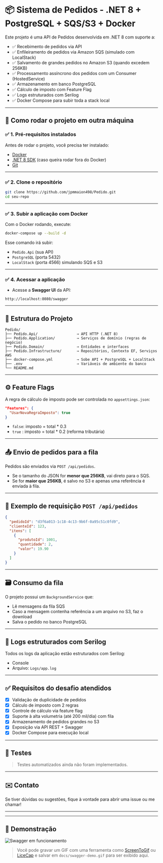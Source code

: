 ﻿# 📦 Sistema de Pedidos - .NET 8 + PostgreSQL + SQS/S3 + Docker

Este projeto é uma API de Pedidos desenvolvida em .NET 8 com suporte a:

- ✅ Recebimento de pedidos via API
- ✅ Enfileiramento de pedidos via Amazon SQS (simulado com LocalStack)
- ✅ Salvamento de grandes pedidos no Amazon S3 (quando excedem 256KB)
- ✅ Processamento assíncrono dos pedidos com um Consumer (HostedService)
- ✅ Armazenamento em banco PostgreSQL
- ✅ Cálculo de imposto com Feature Flag
- ✅ Logs estruturados com Serilog
- ✅ Docker Compose para subir toda a stack local

---

## 🚀 Como rodar o projeto em outra máquina

### ✅ 1. Pré-requisitos instalados

Antes de rodar o projeto, você precisa ter instalado:

- [Docker](https://www.docker.com/products/docker-desktop/)
- [.NET 8 SDK](https://dotnet.microsoft.com/en-us/download/dotnet/8.0) (caso queira rodar fora do Docker)
- [Git](https://git-scm.com/)

---

### ✅ 2. Clone o repositório

```bash
git clone https://github.com/jpmmaion498/Pedido.git
cd seu-repo
```

---

### ✅ 3. Subir a aplicação com Docker

Com o Docker rodando, execute:

```bash
docker-compose up --build -d
```

Esse comando irá subir:

- `Pedido.Api` (sua API)
- `PostgreSQL` (porta 5432)
- `LocalStack` (porta 4566) simulando SQS e S3

---

### ✅ 4. Acessar a aplicação

- Acesse a **Swagger UI** da API:

```
http://localhost:8080/swagger
```

---

## 📂 Estrutura do Projeto

```
Pedido/
├── Pedido.Api/                  → API HTTP (.NET 8)
├── Pedido.Application/          → Serviços de domínio (regras de negócio)
├── Pedido.Domain/               → Entidades e interfaces
├── Pedido.Infrastructure/       → Repositórios, Contexto EF, Serviços AWS
├── docker-compose.yml           → Sobe API + PostgreSQL + LocalStack
├── .env                         → Variáveis de ambiente do banco
└── README.md
```

---

## ⚙️ Feature Flags

A regra de cálculo de imposto pode ser controlada no `appsettings.json`:

```json
"Features": {
  "UsarNovaRegraImposto": true
}
```

- `false`: imposto = total * 0.3
- `true` : imposto = total * 0.2 (reforma tributária)

---

## 📤 Envio de pedidos para a fila

Pedidos são enviados via `POST /api/pedidos`.

- Se o tamanho do JSON for **menor que 256KB**, vai direto para o SQS.
- Se for **maior que 256KB**, é salvo no S3 e apenas uma referência é enviada à fila.

---

## 🧾 Exemplo de requisição `POST /api/pedidos`

```json
{
  "pedidoId": "d3f6a013-1c18-4c13-9b6f-0a95c51c0fd9",
  "clienteId": 123,
  "itens": [
    {
      "produtoId": 1001,
      "quantidade": 2,
      "valor": 19.90
    }
  ]
}
```

---

## 🗃️ Consumo da fila

O projeto possui um `BackgroundService` que:

- Lê mensagens da fila SQS
- Caso a mensagem contenha referência a um arquivo no S3, faz o download
- Salva o pedido no banco PostgreSQL

---

## 📑 Logs estruturados com Serilog

Todos os logs da aplicação estão estruturados com Serilog:

- Console
- Arquivo: `Logs/app.log`

---

## ✅ Requisitos do desafio atendidos

- [x] Validação de duplicidade de pedidos
- [x] Cálculo de imposto com 2 regras
- [x] Controle de cálculo via feature flag
- [x] Suporte à alta volumetria (até 200 mil/dia) com fila
- [x] Armazenamento de pedidos grandes no S3
- [x] Exposição via API REST + Swagger
- [x] Docker Compose para execução local

---

## 🧪 Testes

> Testes automatizados ainda não foram implementados.

---

## ✉️ Contato

Se tiver dúvidas ou sugestões, fique à vontade para abrir uma issue ou me chamar!

---


---

## 🎥 Demonstração

![Swagger em funcionamento](./docs/swagger-demo.gif)

> Você pode gravar um GIF com uma ferramenta como [ScreenToGif](https://www.screentogif.com/) ou [LiceCap](https://www.cockos.com/licecap/) e salvar em `docs/swagger-demo.gif` para ser exibido aqui.

